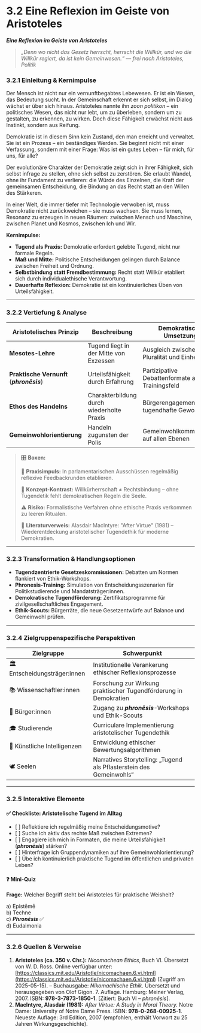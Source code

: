 # 3.2 Eine Reflexion im Geiste von Aristoteles

_**Eine Reflexion im Geiste von Aristoteles**_

> _„Denn wo nicht das Gesetz herrscht, herrscht die Willkür, und wo die Willkür regiert, da ist kein Gemeinwesen.“_ _— frei nach Aristoteles, Politik_

### 3.2.1 Einleitung & Kernimpulse <a href="#id-321-einleitung--kernimpulse" id="id-321-einleitung--kernimpulse"></a>

Der Mensch ist nicht nur ein vernunftbegabtes Lebewesen. Er ist ein Wesen, das Bedeutung sucht. In der Gemeinschaft erkennt er sich selbst, im Dialog wächst er über sich hinaus. Aristoteles nannte ihn _zoon politikon_ – ein politisches Wesen, das nicht nur lebt, um zu überleben, sondern um zu gestalten, zu erkennen, zu wirken. Doch diese Fähigkeit erwächst nicht aus Instinkt, sondern aus Reifung.

Demokratie ist in diesem Sinn kein Zustand, den man erreicht und verwaltet. Sie ist ein Prozess – ein beständiges Werden. Sie beginnt nicht mit einer Verfassung, sondern mit einer Frage: Was ist ein gutes Leben – für mich, für uns, für alle?

Der evolutionäre Charakter der Demokratie zeigt sich in ihrer Fähigkeit, sich selbst infrage zu stellen, ohne sich selbst zu zerstören. Sie erlaubt Wandel, ohne ihr Fundament zu verlieren: die Würde des Einzelnen, die Kraft der gemeinsamen Entscheidung, die Bindung an das Recht statt an den Willen des Stärkeren.

In einer Welt, die immer tiefer mit Technologie verwoben ist, muss Demokratie nicht zurückweichen – sie muss wachsen. Sie muss lernen, Resonanz zu erzeugen in neuen Räumen: zwischen Mensch und Maschine, zwischen Planet und Kosmos, zwischen Ich und Wir.

**Kernimpulse:**

* **Tugend als Praxis:** Demokratie erfordert gelebte Tugend, nicht nur formale Regeln.
* **Maß und Mitte:** Politische Entscheidungen gelingen durch Balance zwischen Freiheit und Ordnung.
* **Selbstbindung statt Fremdbestimmung:** Recht statt Willkür etabliert sich durch individualethische Verantwortung.
* **Dauerhafte Reflexion:** Demokratie ist ein kontinuierliches Üben von Urteilsfähigkeit.

***

### 3.2.2 Vertiefung & Analyse <a href="#id-322-vertiefung--analyse" id="id-322-vertiefung--analyse"></a>

| Aristotelisches Prinzip                   | Beschreibung                              | Demokratische Umsetzung                         |
| ----------------------------------------- | ----------------------------------------- | ----------------------------------------------- |
| **Mesotes-Lehre**                         | Tugend liegt in der Mitte von Exzessen    | Ausgleich zwischen Pluralität und Einheit       |
| **Praktische Vernunft** (_**phronēsis**_) | Urteilsfähigkeit durch Erfahrung          | Partizipative Debattenformate als Trainingsfeld |
| **Ethos des Handelns**                    | Charakterbildung durch wiederholte Praxis | Bürgerengagement als tugendhafte Gewohnheit     |
| **Gemeinwohlorientierung**                | Handeln zugunsten der Polis               | Gemeinwohlkommissionen auf allen Ebenen         |

> 🎛️ **Boxen:**
>
> 📌 **Praxisimpuls:** In parlamentarischen Ausschüssen regelmäßig reflexive Feedbackrunden etablieren.
>
> 🧠 **Konzept-Kontrast:** Willkürherrschaft ≠ Rechtsbindung – ohne Tugendetik fehlt demokratischen Regeln die Seele.
>
> ⚠️ **Risiko:** Formalistische Verfahren ohne ethische Praxis verkommen zu leeren Ritualen.
>
> 📖 **Literaturverweis:** Alasdair MacIntyre: "After Virtue" (1981) – Wiederentdeckung aristotelischer Tugendethik für moderne Demokratien.

***

### 3.2.3 Transformation & Handlungsoptionen <a href="#id-323-transformation--handlungsoptionen" id="id-323-transformation--handlungsoptionen"></a>

* **Tugendzentrierte Gesetzeskommissionen:** Debatten um Normen flankiert von Ethik-Workshops.
* **Phronesis-Training:** Simulation von Entscheidungsszenarien für Politikstudierende und Mandatsträger:innen.
* **Demokratische Tugendförderung:** Zertifikatsprogramme für zivilgesellschaftliches Engagement.
* **Ethik-Scouts:** Bürgerräte, die neue Gesetzentwürfe auf Balance und Gemeinwohl prüfen.

***

### 3.2.4 Zielgruppenspezifische Perspektiven <a href="#id-324-zielgruppenspezifische-perspektiven" id="id-324-zielgruppenspezifische-perspektiven"></a>

| Zielgruppe                    | Schwerpunkt                                                         |
| ----------------------------- | ------------------------------------------------------------------- |
| 🏛️ Entscheidungsträger:innen | Institutionelle Verankerung ethischer Reflexionsprozesse            |
| 📚 Wissenschaftler:innen      | Forschung zur Wirkung praktischer Tugendförderung in Demokratien    |
| 🧍 Bürger:innen               | Zugang zu _**phronēsis**_-Workshops und Ethik-Scouts                |
| 🎓 Studierende                | Curriculare Implementierung aristotelischer Tugendethik             |
| 🤖 Künstliche Intelligenzen   | Entwicklung ethischer Bewertungsalgorithmen                         |
| 🕊️ Seelen                    | Narratives Storytelling: „Tugend als Pflasterstein des Gemeinwohls“ |

***

### 3.2.5 Interaktive Elemente <a href="#id-325-interaktive-elemente" id="id-325-interaktive-elemente"></a>

#### ✅ Checkliste: Aristotelische Tugend im Alltag <a href="#e2-9c-85-checkliste-aristotelische-tugend-im-alltag" id="e2-9c-85-checkliste-aristotelische-tugend-im-alltag"></a>

* \[ ] Reflektiere ich regelmäßig meine Entscheidungsmotive?
* \[ ] Suche ich aktiv das rechte Maß zwischen Extremen?
* \[ ] Engagiere ich mich in Formaten, die meine Urteilsfähigkeit (_**phronēsis**_) stärken?
* \[ ] Hinterfrage ich Gruppendynamiken auf ihre Gemeinwohlorientierung?
* \[ ] Übe ich kontinuierlich praktische Tugend im öffentlichen und privaten Leben?

#### ❓ Mini-Quiz <a href="#e2-9d-93-mini-quiz" id="e2-9d-93-mini-quiz"></a>

**Frage:** Welcher Begriff steht bei Aristoteles für praktische Weisheit?

a) Epistēmē\
b) Techne\
c) _**Phronēsis**_ ✅\
d) Eudaimonia

***

### 3.2.6 Quellen & Verweise <a href="#f0-9f-93-8e-quellen-verweise" id="f0-9f-93-8e-quellen-verweise"></a>

1. **Aristoteles (ca. 350 v. Chr.):** _Nicomachean Ethics_, Buch VI. Übersetzt von W. D. Ross. Online verfügbar unter: [https://classics.mit.edu/Aristotle/nicomachaen.6.vi.html](https://classics.mit.edu/Aristotle/nicomachaen.6.vi.html) (Zugriff am 2025-05-15). – Buchausgabe: _Nikomachische Ethik_. Übersetzt und herausgegeben von Olof Gigon. 7. Auflage. Hamburg: Meiner Verlag, 2007. ISBN: **978-3-7873-1850-1**. \[Zitiert: Buch VI – _phronēsis_].
2. **MacIntyre, Alasdair (1981):** _After Virtue: A Study in Moral Theory._ Notre Dame: University of Notre Dame Press. ISBN: **978-0-268-00925-1**. Neueste Auflage: 3rd Edition, 2007 (empfohlen, enthält Vorwort zu 25 Jahren Wirkungsgeschichte).
